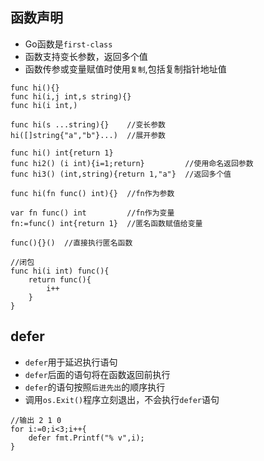 ## 函数声明
- Go函数是`first-class`
- 函数支持变长参数，返回多个值
- 函数传参或变量赋值时使用`复制`,包括复制指针地址值
```
func hi(){}
func hi(i,j int,s string){}
func hi(i int,)

func hi(s ...string){}    //变长参数
hi([]string{"a","b"}...)  //展开参数

func hi() int{return 1}
func hi2() (i int){i=1;return}         //使用命名返回参数
func hi3() (int,string){return 1,"a"}  //返回多个值

func hi(fn func() int){}  //fn作为参数

var fn func() int         //fn作为变量
fn:=func() int{return 1}  //匿名函数赋值给变量

func(){}()  //直接执行匿名函数

//闭包
func hi(i int) func(){
	return func(){
		i++
	}
}

```



## defer
- `defer`用于延迟执行语句
- `defer`后面的语句将在函数返回前执行
- `defer`的语句按照`后进先出`的顺序执行
- 调用`os.Exit()`程序立刻退出，不会执行`defer`语句
```
//输出 2 1 0
for i:=0;i<3;i++{
	defer fmt.Printf("% v",i);
}

```